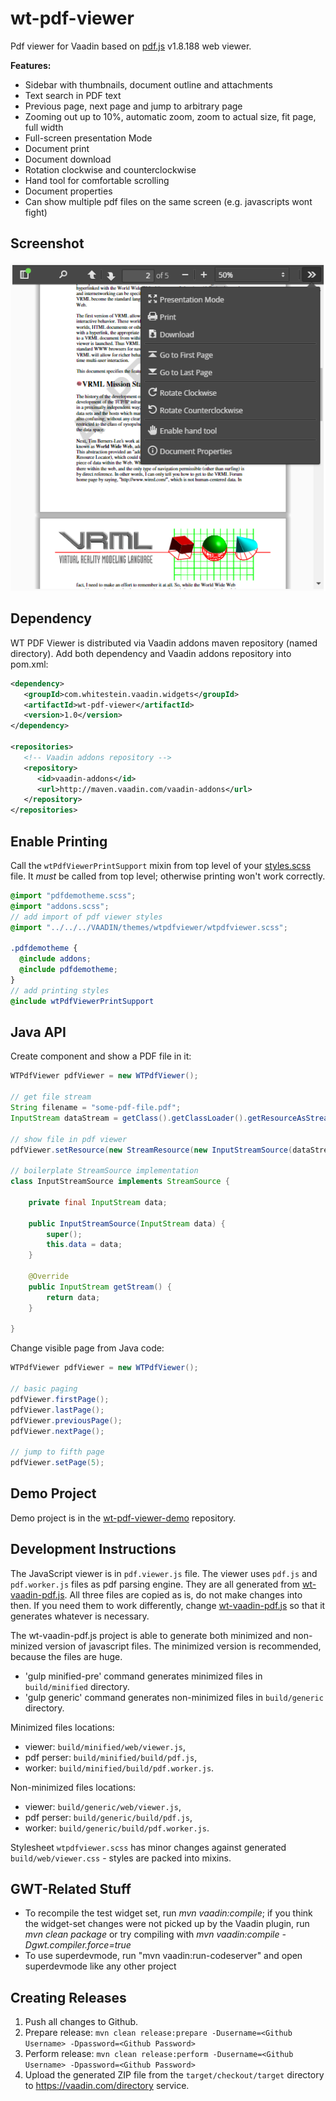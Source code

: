 # wt-pdf-viewer

Pdf viewer for Vaadin based on [pdf.js](https://github.com/mozilla/pdf.js/) v1.8.188 web viewer.

**Features:**
* Sidebar with thumbnails, document outline and attachments
* Text search in PDF text
* Previous page, next page and jump to arbitrary page
* Zooming out up to 10%, automatic zoom, zoom to actual size, fit page, full width
* Full-screen presentation Mode
* Document print
* Document download
* Rotation clockwise and counterclockwise
* Hand tool for comfortable scrolling
* Document properties
* Can show multiple pdf files on the same screen (e.g. javascripts wont fight)

## Screenshot
![PDF Viewer with open side menu](/branding/screenshots/01-viewer-with-menu.png?raw=true "PDF Viewer with open side menu")

## Dependency
WT PDF Viewer is distributed via Vaadin addons maven repository (named directory). Add both dependency and Vaadin addons repository into pom.xml:
````xml
<dependency>
   <groupId>com.whitestein.vaadin.widgets</groupId>
   <artifactId>wt-pdf-viewer</artifactId>
   <version>1.0</version>
</dependency>

<repositories>
   <!-- Vaadin addons repository -->
   <repository>
      <id>vaadin-addons</id>
      <url>http://maven.vaadin.com/vaadin-addons</url>
   </repository>
</repositories>
````

## Enable Printing
Call the `wtPdfViewerPrintSupport` mixin from top level of your [styles.scss](https://github.com/WhitesteinTechnologies/wt-pdf-viewer-demo/blob/fe80d00e784443f4e975d8fd1dad64b4ff736a40/src/main/webapp/VAADIN/themes/pdfdemotheme/styles.scss) file. It _must_ be called from top level; otherwise printing won't work correctly.

````scss
@import "pdfdemotheme.scss";
@import "addons.scss";
// add import of pdf viewer styles
@import "../../../VAADIN/themes/wtpdfviewer/wtpdfviewer.scss";

.pdfdemotheme {
  @include addons;
  @include pdfdemotheme;
}
// add printing styles
@include wtPdfViewerPrintSupport
````


## Java API
Create component and show a PDF file in it:
````java
WTPdfViewer pdfViewer = new WTPdfViewer();

// get file stream
String filename = "some-pdf-file.pdf";
InputStream dataStream = getClass().getClassLoader().getResourceAsStream(filename);

// show file in pdf viewer
pdfViewer.setResource(new StreamResource(new InputStreamSource(dataStream), filename));

// boilerplate StreamSource implementation
class InputStreamSource implements StreamSource {

	private final InputStream data;

	public InputStreamSource(InputStream data) {
		super();
		this.data = data;
	}

	@Override
	public InputStream getStream() {
		return data;
	}

}
````

Change visible page from Java code:
````java
WTPdfViewer pdfViewer = new WTPdfViewer();

// basic paging
pdfViewer.firstPage();
pdfViewer.lastPage();
pdfViewer.previousPage();
pdfViewer.nextPage();

// jump to fifth page	
pdfViewer.setPage(5);
````

## Demo Project
Demo project is in the [wt-pdf-viewer-demo](https://github.com/WhitesteinTechnologies/wt-pdf-viewer-demo/) repository.

## Development Instructions
The JavaScript viewer is in `pdf.viewer.js` file. The viewer uses `pdf.js` and `pdf.worker.js` files as pdf parsing engine. They are all generated from [wt-vaadin-pdf.js](https://github.com/WhitesteinTechnologies/wt-vaadin-pdf.js). All three files are copied as is, do not make changes into then. If you need them to work differently, change [wt-vaadin-pdf.js](https://github.com/WhitesteinTechnologies/wt-vaadin-pdf.js) so that it generates whatever is necessary. 

The wt-vaadin-pdf.js project is able to generate both minimized and non-minized version of javascript files. The minimized version is recommended, because the files are huge.
* 'gulp minified-pre' command generates minimized files in `build/minified` directory. 
* 'gulp generic' command  generates non-minimized files in `build/generic` directory. 

Minimized files locations:
* viewer: `build/minified/web/viewer.js`,   
* pdf perser: `build/minified/build/pdf.js`,   
* worker: `build/minified/build/pdf.worker.js`.   

Non-minimized files locations:
* viewer: `build/generic/web/viewer.js`,   
* pdf perser: `build/generic/build/pdf.js`,   
* worker: `build/generic/build/pdf.worker.js`.   

Stylesheet `wtpdfviewer.scss` has minor changes against generated `build/web/viewer.css` - styles are packed into mixins.

## GWT-Related Stuff

* To recompile the test widget set, run *mvn vaadin:compile*; if you think the widget-set changes were not picked up by the Vaadin plugin, run *mvn clean package* or try compiling with *mvn vaadin:compile -Dgwt.compiler.force=true*
* To use superdevmode, run "mvn vaadin:run-codeserver" and open superdevmode like any other project

## Creating Releases

1. Push all changes to Github.
2. Prepare release: `mvn clean release:prepare -Dusername=<Github Username> -Dpassword=<Github Password>`
3. Perform release: `mvn clean release:perform -Dusername=<Github Username> -Dpassword=<Github Password>`
4. Upload the generated ZIP file from the `target/checkout/target` directory to https://vaadin.com/directory service.
